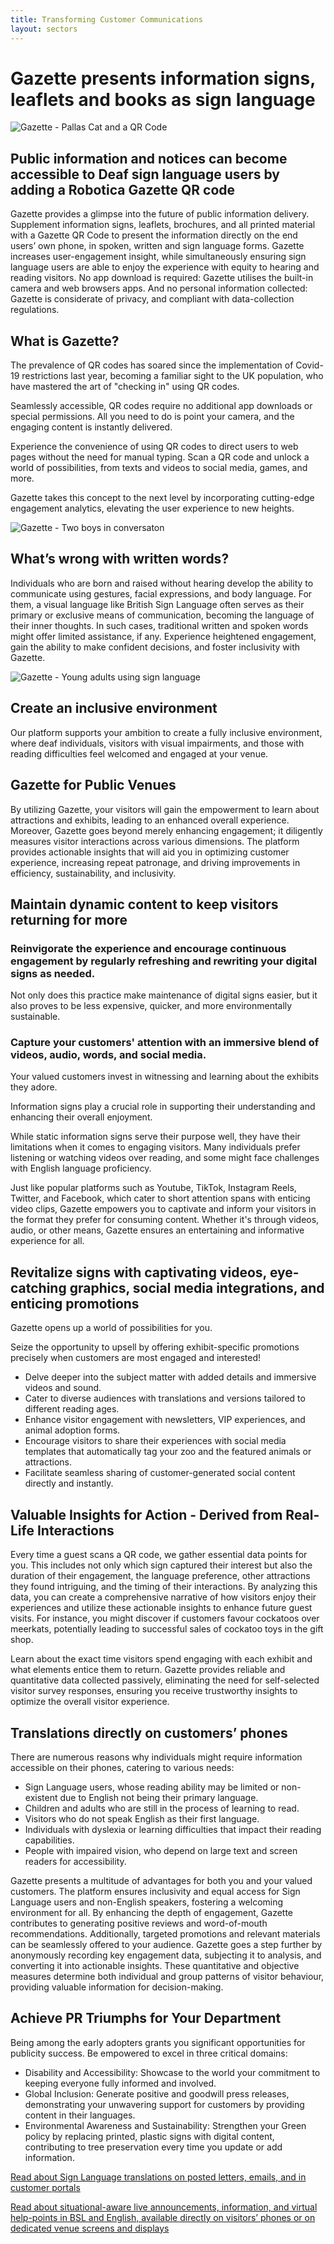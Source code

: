 ```yaml
---
title: Transforming Customer Communications
layout: sectors
---
```


# Gazette presents information signs, leaflets and books as sign language

![Gazette - Pallas Cat and a QR Code](/solutions/images/gazette-pallas-cat.png)

## Public information and notices can become accessible to Deaf sign language users by adding a Robotica Gazette QR code

Gazette provides a glimpse into the future of public information delivery.  Supplement information signs, leaflets, brochures, and all printed material with a Gazette QR Code to present the information directly on the end users’ own phone, in spoken, written and sign language forms. Gazette increases user-engagement insight, while simultaneously ensuring sign language users are able to enjoy the experience with equity to hearing and reading visitors. No app download is required: Gazette utilises the built-in camera and web browsers apps. And no personal information collected: Gazette is considerate of privacy, and compliant with data-collection regulations.

## What is Gazette?

The prevalence of QR codes has soared since the implementation of Covid-19 restrictions last year, becoming a familiar sight to the UK population, who have mastered the art of "checking in" using QR codes.

Seamlessly accessible, QR codes require no additional app downloads or special permissions. All you need to do is point your camera, and the engaging content is instantly delivered.

Experience the convenience of using QR codes to direct users to web pages without the need for manual typing. Scan a QR code and unlock a world of possibilities, from texts and videos to social media, games, and more.

Gazette takes this concept to the next level by incorporating cutting-edge engagement analytics, elevating the user experience to new heights.

![Gazette - Two boys in conversaton](/images/deaf-children.png)

## What’s wrong with written words?

Individuals who are born and raised without hearing develop the ability to communicate using gestures, facial expressions, and body language. For them, a visual language like British Sign Language often serves as their primary or exclusive means of communication, becoming the language of their inner thoughts. In such cases, traditional written and spoken words might offer limited assistance, if any.
Experience heightened engagement, gain the ability to make confident decisions, and foster inclusivity with Gazette.

![Gazette - Young adults using sign language](/images/deaf-young-adults.png)

## Create an inclusive environment

Our platform supports your ambition to create a fully inclusive environment, where deaf individuals, visitors with visual impairments, and those with reading difficulties feel welcomed and engaged at your venue.

## Gazette for Public Venues

By utilizing Gazette, your visitors will gain the empowerment to learn about attractions and exhibits, leading to an enhanced overall experience.
Moreover, Gazette goes beyond merely enhancing engagement; it diligently measures visitor interactions across various dimensions. The platform provides actionable insights that will aid you in optimizing customer experience, increasing repeat patronage, and driving improvements in efficiency, sustainability, and inclusivity.

## Maintain dynamic content to keep visitors returning for more

### Reinvigorate the experience and encourage continuous engagement by regularly refreshing and rewriting your digital signs as needed.
Not only does this practice make maintenance of digital signs easier, but it also proves to be less expensive, quicker, and more environmentally sustainable.

### Capture your customers' attention with an immersive blend of videos, audio, words, and social media.
Your valued customers invest in witnessing and learning about the exhibits they adore.

Information signs play a crucial role in supporting their understanding and enhancing their overall enjoyment.

While static information signs serve their purpose well, they have their limitations when it comes to engaging visitors. Many individuals prefer listening or watching videos over reading, and some might face challenges with English language proficiency.

Just like popular platforms such as Youtube, TikTok, Instagram Reels, Twitter, and Facebook, which cater to short attention spans with enticing video clips, Gazette empowers you to captivate and inform your visitors in the format they prefer for consuming content. Whether it's through videos, audio, or other means, Gazette ensures an entertaining and informative experience for all.

## Revitalize signs with captivating videos, eye-catching graphics, social media integrations, and enticing promotions

Gazette opens up a world of possibilities for you.

Seize the opportunity to upsell by offering exhibit-specific promotions precisely when customers are most engaged and interested!

* Delve deeper into the subject matter with added details and immersive videos and sound.
* Cater to diverse audiences with translations and versions tailored to different reading ages.
* Enhance visitor engagement with newsletters, VIP experiences, and animal adoption forms.
* Encourage visitors to share their experiences with social media templates that automatically tag your zoo and the featured animals or attractions.
* Facilitate seamless sharing of customer-generated social content directly and instantly.

## Valuable Insights for Action - Derived from Real-Life Interactions

Every time a guest scans a QR code, we gather essential data points for you. This includes not only which sign captured their interest but also the duration of their engagement, the language preference, other attractions they found intriguing, and the timing of their interactions. By analyzing this data, you can create a comprehensive narrative of how visitors enjoy their experiences and utilize these actionable insights to enhance future guest visits. For instance, you might discover if customers favour cockatoos over meerkats, potentially leading to successful sales of cockatoo toys in the gift shop.

Learn about the exact time visitors spend engaging with each exhibit and what elements entice them to return. Gazette provides reliable and quantitative data collected passively, eliminating the need for self-selected visitor survey responses, ensuring you receive trustworthy insights to optimize the overall visitor experience.

## Translations directly on customers’ phones

There are numerous reasons why individuals might require information accessible on their phones, catering to various needs:

* Sign Language users, whose reading ability may be limited or non-existent due to English not being their primary language.
* Children and adults who are still in the process of learning to read.
* Visitors who do not speak English as their first language.
* Individuals with dyslexia or learning difficulties that impact their reading capabilities.
* People with impaired vision, who depend on large text and screen readers for accessibility.

Gazette presents a multitude of advantages for both you and your valued customers.
The platform ensures inclusivity and equal access for Sign Language users and non-English speakers, fostering a welcoming environment for all.
By enhancing the depth of engagement, Gazette contributes to generating positive reviews and word-of-mouth recommendations.
Additionally, targeted promotions and relevant materials can be seamlessly offered to your audience.
Gazette goes a step further by anonymously recording key engagement data, subjecting it to analysis, and converting it into actionable insights. These quantitative and objective measures determine both individual and group patterns of visitor behaviour, providing valuable information for decision-making.

## Achieve PR Triumphs for Your Department

Being among the early adopters grants you significant opportunities for publicity success. Be empowered to excel in three critical domains:

* Disability and Accessibility: Showcase to the world your commitment to keeping everyone fully informed and involved.
* Global Inclusion: Generate positive and goodwill press releases, demonstrating your unwavering support for customers by providing content in their languages.
* Environmental Awareness and Sustainability: Strengthen your Green policy by replacing printed, plastic signs with digital content, contributing to tree preservation every time you update or add information.

[Read about Sign Language translations on posted letters, emails, and in customer portals](/solutions/correspondent)

[Read about situational-aware live announcements, information, and virtual help-points in BSL and English, available directly on visitors’ phones or on dedicated venue screens and displays](/solutions/situation)